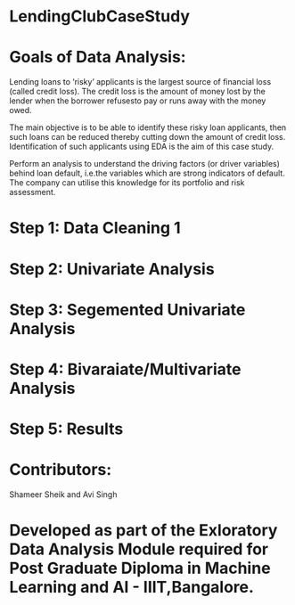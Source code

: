 # LendingClubCaseStudy

# Goals of Data Analysis:

Lending loans to ‘risky’ applicants is the largest source of financial loss
(called credit loss). The credit loss is the amount of money lost by the lender 
when the borrower refusesto pay or runs away with the money owed.  

The main objective is to be able to identify these risky loan applicants, 
then such loans can be reduced thereby cutting down the amount of credit loss. 
Identification of such applicants using EDA is the aim of this case study.   

Perform an analysis to understand the driving factors (or driver variables)
behind loan default, i.e.the variables which are strong indicators of default.  
The company can utilise this knowledge for its portfolio and risk assessment. 

# Step 1: Data Cleaning 1
# Step 2: Univariate Analysis
# Step 3: Segemented Univariate Analysis
# Step 4: Bivaraiate/Multivariate Analysis
# Step 5: Results

# Contributors: 
Shameer Sheik and Avi Singh

# Developed as part of the Exloratory Data Analysis Module required for Post Graduate Diploma in Machine Learning and AI - IIIT,Bangalore.
